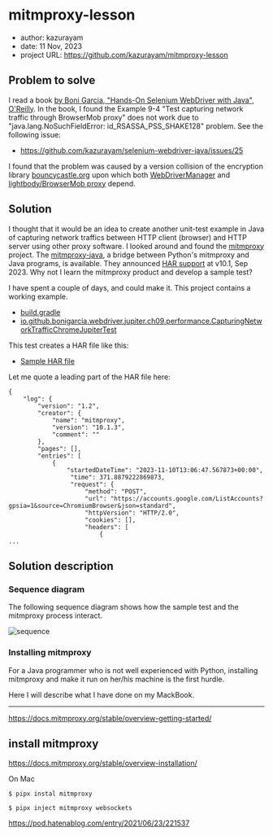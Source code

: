 # mitmproxy-lesson

- author: kazurayam
- date: 11 Nov, 2023
- project URL: https://github.com/kazurayam/mitmproxy-lesson

## Problem to solve

I read a book [by Boni Garcia, "Hands-On Selenium WebDriver with Java", O'Reilly](https://www.amazon.com/Hands-Selenium-WebDriver-Java-End/dp/1098110005). In the book, I found the Example 9-4 "Test capturing network traffic through BrowserMob proxy" does not work due to "java.lang.NoSuchFieldError: id_RSASSA_PSS_SHAKE128" problem. See the following issue:

- https://github.com/kazurayam/selenium-webdriver-java/issues/25

I found that the problem was caused by a version collision of the encryption library [bouncycastle.org](https://www.bouncycastle.org/) upon which both [WebDriverManager](https://github.com/bonigarcia/webdrivermanager) and [lightbody/BrowserMob proxy](https://github.com/lightbody/browsermob-proxy) depend.

## Solution

I thought that it would be an idea to create another unit-test example in Java of capturing network traffics between HTTP client (browser) and HTTP server using other proxy software. I looked around and found the [mitmproxy](https://www.mitmproxy.org/) project. The [mitmproxy-java](https://github.com/appium/mitmproxy-java), a bridge between Python's mitmproxy and Java programs, is available. They announced [HAR support](https://www.mitmproxy.org/posts/har-support/) at v10.1, Sep 2023. Why not I learn the mitmproxy product and develop a sample test?

I have spent a couple of days, and could make it. This project contains a working example.

- [build.gradle](https://github.com/kazurayam/mitmproxy-lesson/blob/issue3done/app/build.gradle)
- [io.github.bonigarcia.webdriver.jupiter.ch09.performance.CapturingNetworkTrafficChromeJupiterTest](https://github.com/kazurayam/mitmproxy-lesson/blob/develop/app/src/test/java/io/github/bonigarcia/webdriver/jupiter/ch09/performance/CapturingNetworkTrafficChromeJupiterTest.java)

This test creates a HAR file like this:

- [Sample HAR file](https://kazurayam.github.io/mitmproxy-lesson/dump.har)

Let me quote a leading part of the HAR file here:

```
{
    "log": {
        "version": "1.2",
        "creator": {
            "name": "mitmproxy",
            "version": "10.1.3",
            "comment": ""
        },
        "pages": [],
        "entries": [
            {
                "startedDateTime": "2023-11-10T13:06:47.567873+00:00",
                 "time": 371.8879222869873,
                 "request": {
                     "method": "POST",
                     "url": "https://accounts.google.com/ListAccounts?gpsia=1&source=ChromiumBrowser&json=standard",
                     "httpVersion": "HTTP/2.0",
                     "cookies": [],
                     "headers": [
                         {
...
```


## Solution description

### Sequence diagram

The following sequence diagram shows how the sample test and the mitmproxy process interact.

![sequence](https://kazurayam.github.io/mitmproxy-lesson/diagrams/out/sequence.png)

### Installing mitmproxy

For a Java programmer who is not well experienced with Python, installing mitmproxy and make it run on her/his machine is the first hurdle.

Here I will describe what I have done on my MackBook.

-----

https://docs.mitmproxy.org/stable/overview-getting-started/

## install mitmproxy

https://docs.mitmproxy.org/stable/overview-installation/

On Mac
```
$ pipx instal mitmproxy
```

```
$ pipx inject mitmproxy websockets
```

https://pod.hatenablog.com/entry/2021/06/23/221537

